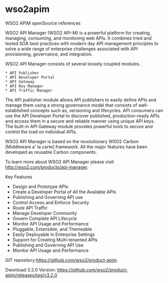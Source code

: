 # wso2apim
WSO2 APIM openSource references

WSO2 API Manager (WSO2 API-M) is a powerful platform for creating, managing, consuming, and monitoring web APIs. It combines tried and tested SOA best practices with modern day API management principles to solve a wide range of enterprise challenges associated with API provisioning, governance, and integration.

WSO2 API Manager consists of several loosely coupled modules.

    * API Publisher
    * API Developer Portal
    * API Gateway
    * API Key Manager
    * API Traffic Manager
The API publisher module allows API publishers to easily define APIs and manage them using a strong governance model that consists of well-established concepts such as, versioning and lifecycles. API consumers can use the API Developer Portal to discover published, production-ready APIs and access them in a secure and reliable manner using unique API keys. The built-in API Gateway module provides powerful tools to secure and control the load on individual APIs.

WSO2 API Manager is based on the revolutionary WSO2 Carbon [Middleware a' la carte] framework. All the major features have been developed as reusable Carbon components.

To learn more about WSO2 API Manager please visit http://wso2.com/products/api-manager.

Key Features

* Design and Prototype APIs
* Create a Developer Portal of All the Available APIs
* Publishing and Governing API use
* Control Access and Enforce Security
* Route API Traffic
* Manage Developer Community
* Govern Complete API Lifecycle
* Monitor API Usage and Performance
* Pluggable, Extensible, and Themeable
* Easily Deployable in Enterprise Settings
* Support for Creating Multi-tenanted APIs
* Publishing and Governing API Use
* Monitor API Usage and Performance

GIT repository:https://github.com/wso2/product-apim

Dwonload 3.2.0 Version: https://github.com/wso2/product-apim/releases/tag/v3.2.0
